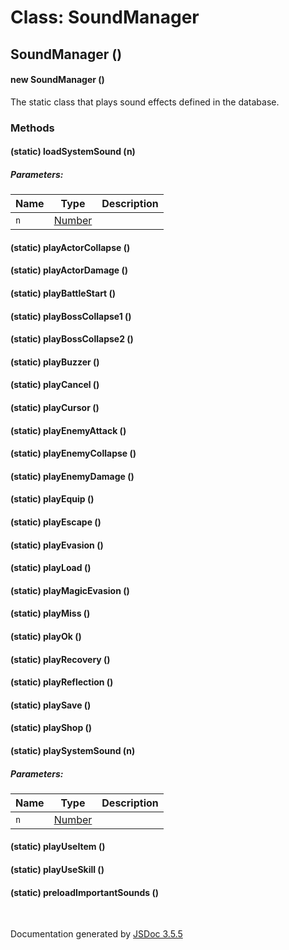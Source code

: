 # Class: SoundManager

## SoundManager ()

#### new SoundManager ()

The static class that plays sound effects defined in the database.
<dl>
</dl>

### Methods

#### (static) loadSystemSound (n)

##### Parameters:

| Name | Type | Description |
| --- | --- | --- |
| `n` | [Number](Number.md) |  |

<dl>
</dl>

#### (static) playActorCollapse ()

<dl>
</dl>

#### (static) playActorDamage ()

<dl>
</dl>

#### (static) playBattleStart ()

<dl>
</dl>

#### (static) playBossCollapse1 ()

<dl>
</dl>

#### (static) playBossCollapse2 ()

<dl>
</dl>

#### (static) playBuzzer ()

<dl>
</dl>

#### (static) playCancel ()

<dl>
</dl>

#### (static) playCursor ()

<dl>
</dl>

#### (static) playEnemyAttack ()

<dl>
</dl>

#### (static) playEnemyCollapse ()

<dl>
</dl>

#### (static) playEnemyDamage ()

<dl>
</dl>

#### (static) playEquip ()

<dl>
</dl>

#### (static) playEscape ()

<dl>
</dl>

#### (static) playEvasion ()

<dl>
</dl>

#### (static) playLoad ()

<dl>
</dl>

#### (static) playMagicEvasion ()

<dl>
</dl>

#### (static) playMiss ()

<dl>
</dl>

#### (static) playOk ()

<dl>
</dl>

#### (static) playRecovery ()

<dl>
</dl>

#### (static) playReflection ()

<dl>
</dl>

#### (static) playSave ()

<dl>
</dl>

#### (static) playShop ()

<dl>
</dl>

#### (static) playSystemSound (n)

##### Parameters:

| Name | Type | Description |
| --- | --- | --- |
| `n` | [Number](Number.md) |  |

<dl>
</dl>

#### (static) playUseItem ()

<dl>
</dl>

#### (static) playUseSkill ()

<dl>
</dl>

#### (static) preloadImportantSounds ()

<dl>
</dl>


 <br>

  Documentation generated by [JSDoc 3.5.5](https://github.com/jsdoc3/jsdoc)
